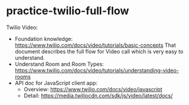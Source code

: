 # practice-twilio-full-flow

Twilio Video:
- Foundation knowledge: https://www.twilio.com/docs/video/tutorials/basic-concepts 
  That document describes the full flow for Video call which is very easy to understand.
- Understand Room and Room Types: https://www.twilio.com/docs/video/tutorials/understanding-video-rooms  
- API doc for JavaScript client app:
  - Overview: https://www.twilio.com/docs/video/javascript
  - Detail: https://media.twiliocdn.com/sdk/js/video/latest/docs/
    